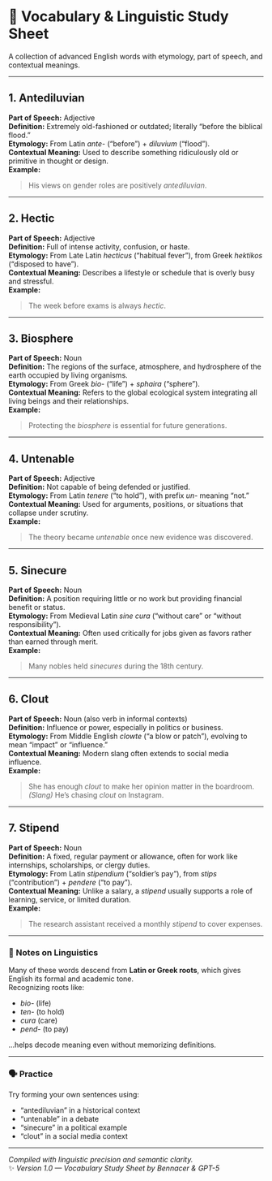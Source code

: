 # 🧠 Vocabulary & Linguistic Study Sheet

A collection of advanced English words with etymology, part of speech, and contextual meanings.

---

## 1. Antediluvian

**Part of Speech:** Adjective  
**Definition:** Extremely old-fashioned or outdated; literally “before the biblical flood.”  
**Etymology:** From Latin *ante-* (“before”) + *diluvium* (“flood”).  
**Contextual Meaning:** Used to describe something ridiculously old or primitive in thought or design.  
**Example:**  
> His views on gender roles are positively *antediluvian*.

---

## 2. Hectic

**Part of Speech:** Adjective  
**Definition:** Full of intense activity, confusion, or haste.  
**Etymology:** From Late Latin *hecticus* (“habitual fever”), from Greek *hektikos* (“disposed to have”).  
**Contextual Meaning:** Describes a lifestyle or schedule that is overly busy and stressful.  
**Example:**  
> The week before exams is always *hectic*.

---

## 3. Biosphere

**Part of Speech:** Noun  
**Definition:** The regions of the surface, atmosphere, and hydrosphere of the earth occupied by living organisms.  
**Etymology:** From Greek *bio-* (“life”) + *sphaira* (“sphere”).  
**Contextual Meaning:** Refers to the global ecological system integrating all living beings and their relationships.  
**Example:**  
> Protecting the *biosphere* is essential for future generations.

---

## 4. Untenable

**Part of Speech:** Adjective  
**Definition:** Not capable of being defended or justified.  
**Etymology:** From Latin *tenere* (“to hold”), with prefix *un-* meaning “not.”  
**Contextual Meaning:** Used for arguments, positions, or situations that collapse under scrutiny.  
**Example:**  
> The theory became *untenable* once new evidence was discovered.

---

## 5. Sinecure

**Part of Speech:** Noun  
**Definition:** A position requiring little or no work but providing financial benefit or status.  
**Etymology:** From Medieval Latin *sine cura* (“without care” or “without responsibility”).  
**Contextual Meaning:** Often used critically for jobs given as favors rather than earned through merit.  
**Example:**  
> Many nobles held *sinecures* during the 18th century.

---

## 6. Clout

**Part of Speech:** Noun (also verb in informal contexts)  
**Definition:** Influence or power, especially in politics or business.  
**Etymology:** From Middle English *clowte* (“a blow or patch”), evolving to mean “impact” or “influence.”  
**Contextual Meaning:** Modern slang often extends to social media influence.  
**Example:**  
> She has enough *clout* to make her opinion matter in the boardroom.  
> *(Slang)* He’s chasing *clout* on Instagram.

---

## 7. Stipend

**Part of Speech:** Noun  
**Definition:** A fixed, regular payment or allowance, often for work like internships, scholarships, or clergy duties.  
**Etymology:** From Latin *stipendium* (“soldier’s pay”), from *stips* (“contribution”) + *pendere* (“to pay”).  
**Contextual Meaning:** Unlike a salary, a *stipend* usually supports a role of learning, service, or limited duration.  
**Example:**  
> The research assistant received a monthly *stipend* to cover expenses.

---

### 🧩 Notes on Linguistics
Many of these words descend from **Latin or Greek roots**, which gives English its formal and academic tone.  
Recognizing roots like:
- *bio-* (life)  
- *ten-* (to hold)  
- *cura* (care)  
- *pend-* (to pay)  

…helps decode meaning even without memorizing definitions.

---

### 🗣 Practice
Try forming your own sentences using:
- “antediluvian” in a historical context  
- “untenable” in a debate  
- “sinecure” in a political example  
- “clout” in a social media context  

---

*Compiled with linguistic precision and semantic clarity.*  
✨ *Version 1.0 — Vocabulary Study Sheet by Bennacer & GPT-5*
